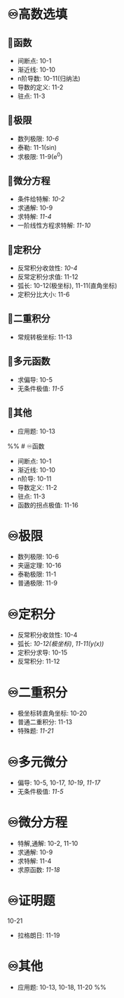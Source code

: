 # ♾️高数选填
## 💫函数
- 间断点: 10-1
- 渐近线: 10-10
- n阶导数: 10-11(归纳法)
- 导数的定义: 11-2
- 驻点: 11-3

## 💫极限
- 数列极限: *10-6*
- 泰勒: 11-1(sin)
- 求极限: 11-9(e<sup>0</sup>)


## 💫微分方程
- 条件给特解: *10-2*
- 求通解: 10-9
- 求特解: *11-4*
- 一阶线性方程求特解: *11-10*

## 💫定积分
- 反常积分收敛性: *10-4*
- 反常定积分求值: 11-12
- 弧长: 10-12(极坐标), 11-11(直角坐标)
- 定积分比大小: 11-6

## 💫二重积分
- 常规转极坐标: 11-13

## 💫多元函数
- 求偏导: 10-5
- 无条件极值: *11-5*

## 💫其他
- 应用题: 10-13


%% # ♾️函数
- 间断点: 10-1
- 渐近线: 10-10
- n阶导: 10-11
- 导数定义: 11-2
- 驻点: 11-3
- 函数的拐点极值: 11-16

# ♾️极限
- 数列极限: 10-6
- 夹逼定理: 10-16
- 泰勒极限: 11-1
- 普通极限: 11-9

# ♾️定积分
- 反常积分收敛性: 10-4
- 弧长: *10-12(极坐标)*, *11-11(y(x))*
- 定积分求导: 10-15
- 反常积分: 11-12

# ♾️二重积分
- 极坐标转直角坐标: 10-20
- 普通二重积分: 11-13
- 特殊题: *11-21*

# ♾️多元微分
- 偏导: 10-5, 10-17, *10-19*, *11-17*
- 无条件极值: *11-5*

# ♾️微分方程
- 特解,通解: 10-2, 11-10
- 求通解: 10-9
- 求特解: 11-4
- 求原函数: *11-18*

# ♾️证明题
10-21
- 拉格朗日: 11-19
# ♾️其他
- 应用题: 10-13, 10-18, 11-20 %%